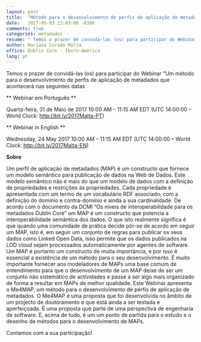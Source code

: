 ```yaml
---
layout: post
title:  "Método para o desenvolvimento de perfis de aplicação de metadados"
date:   2017-05-03 23:03:00 -0300
comments: true
categories: metadados
resume: " Temos o prazer de convidá-las (os) para participar do Webinar "Um método para o desenvolvimento de perfis de aplicação de metadados"[...]"
author: Mariana Curado Malta
office: Dublin Core - Ibero-América
lang: pt
---
```


 Temos o prazer de convidá-las (os) para participar do Webinar "Um método para o desenvolvimento de perfis de aplicação de metadados que acontecerá nas seguintes datas
 
 ** Webinar em Português ** 

Quarta-feira, 31 de Maio de 2017 10:00 AM – 11:15 AM EDT (UTC 14:00:00 – World Clock: http://bit.ly/2017Malta-PT)

** Webinar in English ** 

Wednesday, 24 May 2017 10:00 AM – 11:15 AM EDT (UTC 14:00:00 – World Clock: http://bit.ly/2017Malta-EN)

**Sobre** 

Um perfil de aplicação de metadados (MAP) é um constructo que fornece um modelo semântico para publicação de dados na Web de Dados. Este modelo semântico não é mais do que um modelo de dados com a definição de propriedades e restrições às propriedades. Cada propriedade é apresentada com um termo de um vocabulário RDF associado, com a definição do domínio e contra-domínio e ainda a sua cardinalidade. De acordo com o documento da DCMI “Os níveis de interoperabilidade para os metadados Dublin Core” um MAP é um constructo que potencia a interoperabilidade semântica dos dados. O que isto realmente significa é que quando uma comunidade de prática decide pôr-se de acordo em seguir um MAP, isto é, em seguir um conjunto de regras para publicar os seus dados como Linked Open Data, isso permite que os dados publicados na LOD cloud sejam processados automaticamente por agentes de software.
Um MAP é portanto um constructo de muita importância, e por isso é essencial a existência de um método para o seu desenvolvimento. É muito importante fornecer aos modeladores de MAPs uma base comum de entendimento para que o desenvolvimento de um MAP deixe de ser um conjunto não sistemático de actividades e passe a ser algo mais organizado de forma a resultar em MAPs de melhor qualidade.
Este Webinar apresenta o Me4MAP, um método para o desenvolvimento de perfis de aplicação de metadados. O Me4MAP é uma proposta que foi desenvolvida no âmbito de um projecto de doutoramento e que está ainda a ser testada e aperfeiçoada. É uma proposta que parte de uma perspectiva de engenharia de software. E, acima de tudo, é um um ponto de partida para o estudo e o desenho de métodos para o desenvolvimento de MAPs.

Contamos com a sua participação!
